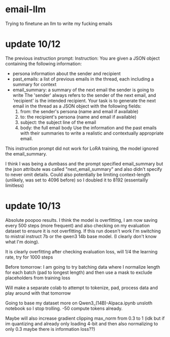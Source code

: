 # email-llm
Trying to finetune an llm to write my fucking emails


# update 10/12

The previous instruction prompt:
Instruction: You are given a JSON object containing the following information: 
- persona information about the sender and recipient 
- past_emails: a list of previous emails in the thread, each including a summary for context 
- email_summary: a summary of the next email the sender is going to write 
The 'sender' always refers to the sender of the next email, and 'recipient' is the intended recipient. Your task is to generate the next email in the thread as a JSON object with the following fields: 
    1. from: the sender's persona (name and email if available) 
    2. to: the recipient's persona (name and email if available) 
    3. subject: the subject line of the email 
    4. body: the full email body 
Use the information and the past emails with their summaries to write a realistic and contextually appropriate email.

This instruction prompt did not work for LoRA training, the model ignored the email_summary.

I think I was being a dumbass and the prompt specified email_summary but the json attribute was called "next_email_summary" and also didn't specify to never omit details. Could also potentially be limiting context-length (unlikely, was set to 4096 before) so I doubled it to 8192 (essentailly limitless)

# update 10/13

Absolute poopoo results. I think the model is overfitting, I am now saving every 500 steps (more frequent) and also checking on my evaluation dataset to ensure it is not overfitting. If this run doesn't work I'm switching to mistral instruct 7b or the qwen3 14b base model. (I clearly don't know what I'm doing).

It is clearly overfitting after checking evaluation loss, will 1/4 the learning rate, try for 1000 steps

Before tomorrow: I am going to try batching data where I normalize length for each batch (pad to longest length) and then use a mask to exclude placeholders from training loss

Will make a separate colab to attempt to tokenize, pad, process data and play around with that tomorrow

Going to base my dataset more on Qwen3_(14B)-Alpaca.ipynb unsloth notebook so I stop trolling. -50 compute tokens already.

Maybe will also increase gradient clipping max_norm from 0.3 to 1 (idk but if im quantizing and already only loading 4-bit and then also normalizing to only 0.3 maybe there is information loss??)
